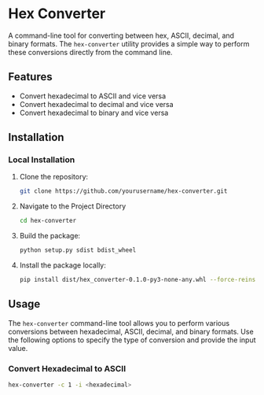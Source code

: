 # Hex Converter

A command-line tool for converting between hex, ASCII, decimal, and binary formats. The `hex-converter` utility provides a simple way to perform these conversions directly from the command line.

## Features

- Convert hexadecimal to ASCII and vice versa
- Convert hexadecimal to decimal and vice versa
- Convert hexadecimal to binary and vice versa

## Installation

### Local Installation

1. Clone the repository:

   ```bash
   git clone https://github.com/yourusername/hex-converter.git

2. Navigate to the Project Directory

    ```bash
    cd hex-converter

3. Build the package:

    ```bash
    python setup.py sdist bdist_wheel

4. Install the package locally:

    ```bash
    pip install dist/hex_converter-0.1.0-py3-none-any.whl --force-reinstall


## Usage

The `hex-converter` command-line tool allows you to perform various conversions between hexadecimal, ASCII, decimal, and binary formats. Use the following options to specify the type of conversion and provide the input value.

### Convert Hexadecimal to ASCII

```bash
hex-converter -c 1 -i <hexadecimal>

